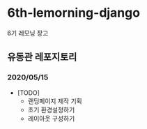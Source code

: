 # 6th-lemorning-django
6기 레모닝 장고

## 유동관 레포지토리

### 2020/05/15
- [TODO]
  - 랜딩페이지 제작 기획
  - 초기 환경설정하기
  - 레이아웃 구성하기

